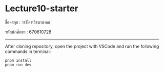 # Lecture10-starter

ชื่อ-สกุล : วรชัย ทวีธนามงคล

รหัสนักศึกษา : 670610728

---

After cloning repository, open the project with VSCode and run the following commands in terminal:

```
pnpm install
pnpm run dev

```
